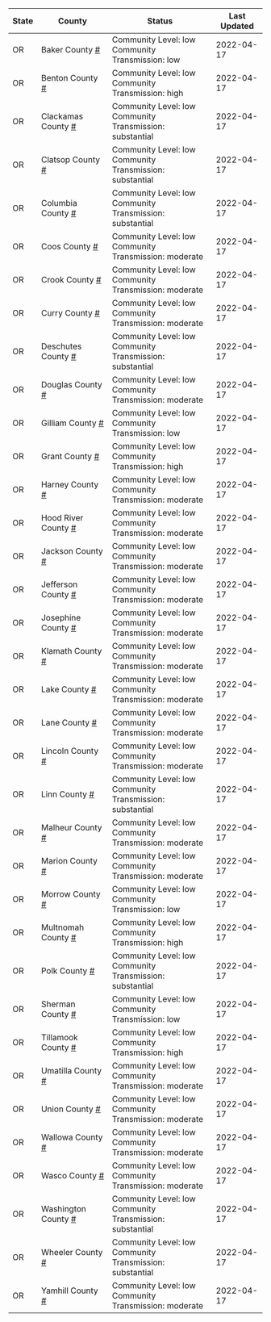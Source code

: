 State | County | Status | Last Updated
--- | --- | --- | --- 
OR | Baker County <a href="#baker_county">#</a> | <a name="baker_county"></a>Community Level: low<br/>Community Transmission: low | 2022-04-17
OR | Benton County <a href="#benton_county">#</a> | <a name="benton_county"></a>Community Level: low<br/>Community Transmission: high | 2022-04-17
OR | Clackamas County <a href="#clackamas_county">#</a> | <a name="clackamas_county"></a>Community Level: low<br/>Community Transmission: substantial | 2022-04-17
OR | Clatsop County <a href="#clatsop_county">#</a> | <a name="clatsop_county"></a>Community Level: low<br/>Community Transmission: substantial | 2022-04-17
OR | Columbia County <a href="#columbia_county">#</a> | <a name="columbia_county"></a>Community Level: low<br/>Community Transmission: substantial | 2022-04-17
OR | Coos County <a href="#coos_county">#</a> | <a name="coos_county"></a>Community Level: low<br/>Community Transmission: moderate | 2022-04-17
OR | Crook County <a href="#crook_county">#</a> | <a name="crook_county"></a>Community Level: low<br/>Community Transmission: moderate | 2022-04-17
OR | Curry County <a href="#curry_county">#</a> | <a name="curry_county"></a>Community Level: low<br/>Community Transmission: moderate | 2022-04-17
OR | Deschutes County <a href="#deschutes_county">#</a> | <a name="deschutes_county"></a>Community Level: low<br/>Community Transmission: substantial | 2022-04-17
OR | Douglas County <a href="#douglas_county">#</a> | <a name="douglas_county"></a>Community Level: low<br/>Community Transmission: moderate | 2022-04-17
OR | Gilliam County <a href="#gilliam_county">#</a> | <a name="gilliam_county"></a>Community Level: low<br/>Community Transmission: low | 2022-04-17
OR | Grant County <a href="#grant_county">#</a> | <a name="grant_county"></a>Community Level: low<br/>Community Transmission: high | 2022-04-17
OR | Harney County <a href="#harney_county">#</a> | <a name="harney_county"></a>Community Level: low<br/>Community Transmission: moderate | 2022-04-17
OR | Hood River County <a href="#hood_river_county">#</a> | <a name="hood_river_county"></a>Community Level: low<br/>Community Transmission: moderate | 2022-04-17
OR | Jackson County <a href="#jackson_county">#</a> | <a name="jackson_county"></a>Community Level: low<br/>Community Transmission: moderate | 2022-04-17
OR | Jefferson County <a href="#jefferson_county">#</a> | <a name="jefferson_county"></a>Community Level: low<br/>Community Transmission: moderate | 2022-04-17
OR | Josephine County <a href="#josephine_county">#</a> | <a name="josephine_county"></a>Community Level: low<br/>Community Transmission: moderate | 2022-04-17
OR | Klamath County <a href="#klamath_county">#</a> | <a name="klamath_county"></a>Community Level: low<br/>Community Transmission: moderate | 2022-04-17
OR | Lake County <a href="#lake_county">#</a> | <a name="lake_county"></a>Community Level: low<br/>Community Transmission: moderate | 2022-04-17
OR | Lane County <a href="#lane_county">#</a> | <a name="lane_county"></a>Community Level: low<br/>Community Transmission: moderate | 2022-04-17
OR | Lincoln County <a href="#lincoln_county">#</a> | <a name="lincoln_county"></a>Community Level: low<br/>Community Transmission: moderate | 2022-04-17
OR | Linn County <a href="#linn_county">#</a> | <a name="linn_county"></a>Community Level: low<br/>Community Transmission: substantial | 2022-04-17
OR | Malheur County <a href="#malheur_county">#</a> | <a name="malheur_county"></a>Community Level: low<br/>Community Transmission: moderate | 2022-04-17
OR | Marion County <a href="#marion_county">#</a> | <a name="marion_county"></a>Community Level: low<br/>Community Transmission: moderate | 2022-04-17
OR | Morrow County <a href="#morrow_county">#</a> | <a name="morrow_county"></a>Community Level: low<br/>Community Transmission: low | 2022-04-17
OR | Multnomah County <a href="#multnomah_county">#</a> | <a name="multnomah_county"></a>Community Level: low<br/>Community Transmission: high | 2022-04-17
OR | Polk County <a href="#polk_county">#</a> | <a name="polk_county"></a>Community Level: low<br/>Community Transmission: substantial | 2022-04-17
OR | Sherman County <a href="#sherman_county">#</a> | <a name="sherman_county"></a>Community Level: low<br/>Community Transmission: low | 2022-04-17
OR | Tillamook County <a href="#tillamook_county">#</a> | <a name="tillamook_county"></a>Community Level: low<br/>Community Transmission: high | 2022-04-17
OR | Umatilla County <a href="#umatilla_county">#</a> | <a name="umatilla_county"></a>Community Level: low<br/>Community Transmission: moderate | 2022-04-17
OR | Union County <a href="#union_county">#</a> | <a name="union_county"></a>Community Level: low<br/>Community Transmission: moderate | 2022-04-17
OR | Wallowa County <a href="#wallowa_county">#</a> | <a name="wallowa_county"></a>Community Level: low<br/>Community Transmission: moderate | 2022-04-17
OR | Wasco County <a href="#wasco_county">#</a> | <a name="wasco_county"></a>Community Level: low<br/>Community Transmission: moderate | 2022-04-17
OR | Washington County <a href="#washington_county">#</a> | <a name="washington_county"></a>Community Level: low<br/>Community Transmission: substantial | 2022-04-17
OR | Wheeler County <a href="#wheeler_county">#</a> | <a name="wheeler_county"></a>Community Level: low<br/>Community Transmission: substantial | 2022-04-17
OR | Yamhill County <a href="#yamhill_county">#</a> | <a name="yamhill_county"></a>Community Level: low<br/>Community Transmission: moderate | 2022-04-17
